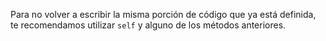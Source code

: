 Para no volver a escribir la misma porción de código que ya está definida, te recomendamos utilizar `self` y alguno de los métodos anteriores.